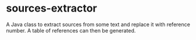 # sources-extractor
A Java class to extract sources from some text and replace it with reference number. A table of references can then be generated.

